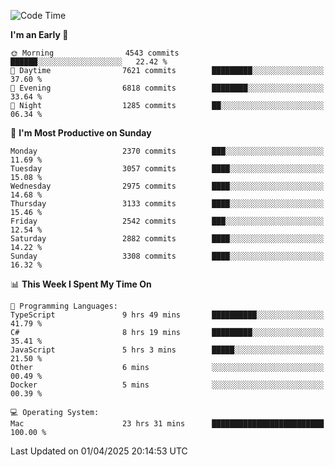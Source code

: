 <!--START_SECTION:waka-->
![Code Time](http://img.shields.io/badge/Code%20Time-4%2C970%20hrs%2021%20mins-blue)

**I'm an Early 🐤** 

```text
🌞 Morning                4543 commits        ██████░░░░░░░░░░░░░░░░░░░   22.42 % 
🌆 Daytime                7621 commits        █████████░░░░░░░░░░░░░░░░   37.60 % 
🌃 Evening                6818 commits        ████████░░░░░░░░░░░░░░░░░   33.64 % 
🌙 Night                  1285 commits        ██░░░░░░░░░░░░░░░░░░░░░░░   06.34 % 
```
📅 **I'm Most Productive on Sunday** 

```text
Monday                   2370 commits        ███░░░░░░░░░░░░░░░░░░░░░░   11.69 % 
Tuesday                  3057 commits        ████░░░░░░░░░░░░░░░░░░░░░   15.08 % 
Wednesday                2975 commits        ████░░░░░░░░░░░░░░░░░░░░░   14.68 % 
Thursday                 3133 commits        ████░░░░░░░░░░░░░░░░░░░░░   15.46 % 
Friday                   2542 commits        ███░░░░░░░░░░░░░░░░░░░░░░   12.54 % 
Saturday                 2882 commits        ████░░░░░░░░░░░░░░░░░░░░░   14.22 % 
Sunday                   3308 commits        ████░░░░░░░░░░░░░░░░░░░░░   16.32 % 
```


📊 **This Week I Spent My Time On** 

```text
💬 Programming Languages: 
TypeScript               9 hrs 49 mins       ██████████░░░░░░░░░░░░░░░   41.79 % 
C#                       8 hrs 19 mins       █████████░░░░░░░░░░░░░░░░   35.41 % 
JavaScript               5 hrs 3 mins        █████░░░░░░░░░░░░░░░░░░░░   21.50 % 
Other                    6 mins              ░░░░░░░░░░░░░░░░░░░░░░░░░   00.49 % 
Docker                   5 mins              ░░░░░░░░░░░░░░░░░░░░░░░░░   00.39 % 

💻 Operating System: 
Mac                      23 hrs 31 mins      █████████████████████████   100.00 % 
```


 Last Updated on 01/04/2025 20:14:53 UTC
<!--END_SECTION:waka-->
